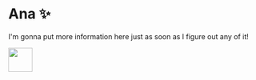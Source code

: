 # Ana ✨ 

I'm gonna put more information here just as soon as I figure out any of it! 


<a href="https://twitter.com/alternativeana" target="_blank">
  <img src="https://public.anana.dev/ana.png" width="48" height="48"/>
</a>
